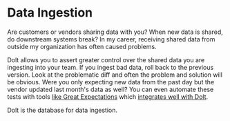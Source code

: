 # Data Ingestion

Are customers or vendors sharing data with you? When new data is shared, do downstream systems break? In my career, receiving shared data from outside my organization has often caused problems.

Dolt allows you to assert greater control over the shared data you are ingesting into your team. If you ingest bad data, roll back to the previous version. Look at the problematic diff and often the problem and solution will be obvious. Were you only expecting new data from the past day but the vendor updated last month's data as well? You can even automate these tests with tools [like Great Expectations](https://greatexpectations.io/) which [integrates well with Dolt](https://www.dolthub.com/blog/2021-06-15-great-expectations-plus-dolt/).

Dolt is the database for data ingestion.
